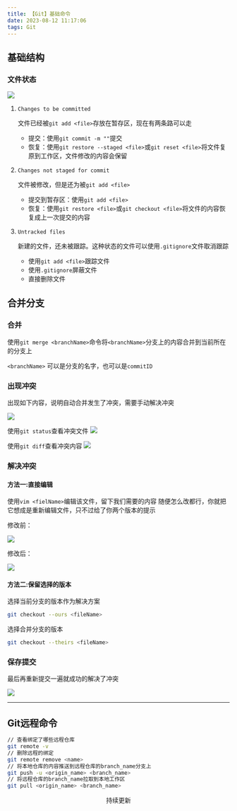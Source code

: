 ```yaml
---
title: 【Git】基础命令
date: 2023-08-12 11:17:06
tags: Git
---
```


<link rel="stylesheet" href="/../css/center.css">
<link rel="stylesheet" href="/../css/images.css">

## 基础结构

### 文件状态

<img class="base" src="/../images/git/基础结构.png"></img>

1. `Changes to be committed`

   文件已经被`git add <file>`存放在暂存区，现在有两条路可以走

   - 提交：使用`git commit -m ""`提交
   - 恢复：使用`git restore --staged <file>`或`git reset <file>`将文件复原到工作区，文件修改的内容会保留
   
2. `Changes not staged for commit`

   文件被修改，但是还为被`git add <file>`

   - 提交到暂存区：使用`git add <file>`
   - 恢复：使用`git restore <file>`或`git checkout <file>`将文件的内容恢复成上一次提交的内容

3. `Untracked files`

   新建的文件，还未被跟踪。这种状态的文件可以使用`.gitignore`文件取消跟踪
   
   - 使用`git add <file>`跟踪文件
   - 使用`.gitignore`屏蔽文件
   - 直接删除文件




## 合并分支

### 合并

使用`git merge <branchName>`命令将`<branchName>`分支上的内容合并到当前所在的分支上

`<branchName>` 可以是分支的名字，也可以是`commitID`

### 出现冲突

出现如下内容，说明自动合并发生了冲突，需要手动解决冲突

<img class="base" src="/../images/git/合并分支_冲突.png"></img>

使用`git status`查看冲突文件
<img class="base" src="/../images/git/合并分支_冲突文件.png"></img>

使用`git diff`查看冲突内容
<img class="base" src="/../images/git/合并分支_冲突内容.png"></img>

### 解决冲突

#### 方法一:直接编辑

使用`vim <fielName>`编辑该文件，留下我们需要的内容
随便怎么改都行，你就把它想成是重新编辑文件，只不过给了你两个版本的提示

修改前：

<img class="base" src="/../images/git/合并分支_编辑文件.png"></img>

修改后：

<img class="base" src="/../images/git/合并分支_修复冲突.png"></img>

#### 方法二:保留选择的版本

选择当前分支的版本作为解决方案

```bash
git checkout --ours <fileName>
```

选择合并分支的版本

```bash
git checkout --theirs <fileName>
```

### 保存提交

最后再重新提交一遍就成功的解决了冲突

<img class="base" src="/../images/git/合并分支_提交冲突文件.png"></img>

---



## Git远程命令



```bash
// 查看绑定了哪些远程仓库
git remote -v
// 删除远程的绑定
git remote remove <name>
// 将本地仓库的内容推送到远程仓库的branch_name分支上
git push -u <origin_name> <branch_name>
// 将远程仓库的branch_name拉取到本地工作区
git pull <origin_name> <branch_name>
```

<center class="moderate">持续更新</center>